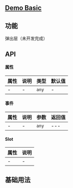 ## [Demo Basic](https://wya-team.github.io/wya-vc/dist/toast-mobile/basic.html)
## 功能
弹出层（未开发完成）

## API

#### 属性

属性 | 说明 | 类型 | 默认值
---|---|---|---
- | - | `any` | -


#### 事件

属性 | 说明 | 参数 | 返回值
---|---|---|---
- | - | `any`|---

#### Slot

属性 | 说明
---|---
- | -



## 基础用法

```jsx

```
